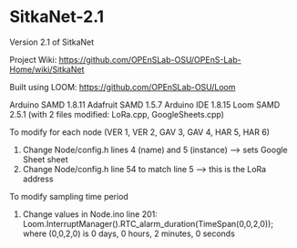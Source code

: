# SitkaNet-2.1

Version 2.1 of SitkaNet

Project Wiki:
https://github.com/OPEnSLab-OSU/OPEnS-Lab-Home/wiki/SitkaNet

Built using LOOM:
https://github.com/OPEnSLab-OSU/Loom

Arduino SAMD 1.8.11
Adafruit SAMD 1.5.7
Arduino IDE 1.8.15
Loom SAMD 2.5.1 (with 2 files modified: LoRa.cpp, GoogleSheets.cpp)

To modify for each node (VER 1, VER 2, GAV 3, GAV 4, HAR 5, HAR 6)
1) Change Node/config.h lines 4 (name) and 5 (instance) --> sets Google Sheet sheet 
2) Change Node/config.h line 54 to match line 5 --> this is the LoRa address

To modify sampling time period
1) Change values in Node.ino line 201: Loom.InterruptManager().RTC_alarm_duration(TimeSpan(0,0,2,0));
	where (0,0,2,0) is 0 days, 0 hours, 2 minutes, 0 seconds